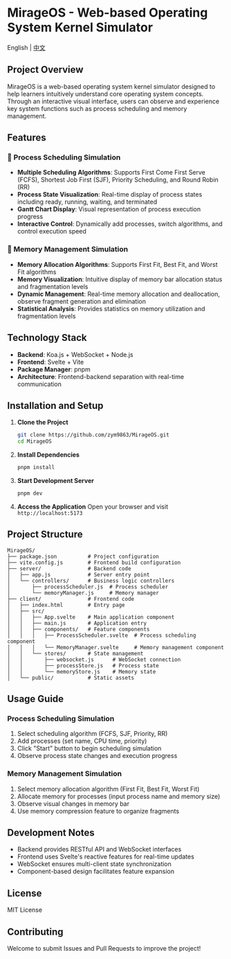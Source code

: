 # MirageOS - Web-based Operating System Kernel Simulator

English | [中文](./README.md)

## Project Overview

MirageOS is a web-based operating system kernel simulator designed to help learners intuitively understand core operating system concepts. Through an interactive visual interface, users can observe and experience key system functions such as process scheduling and memory management.

## Features

### 🔄 Process Scheduling Simulation
- **Multiple Scheduling Algorithms**: Supports First Come First Serve (FCFS), Shortest Job First (SJF), Priority Scheduling, and Round Robin (RR)
- **Process State Visualization**: Real-time display of process states including ready, running, waiting, and terminated
- **Gantt Chart Display**: Visual representation of process execution progress
- **Interactive Control**: Dynamically add processes, switch algorithms, and control execution speed

### 💾 Memory Management Simulation
- **Memory Allocation Algorithms**: Supports First Fit, Best Fit, and Worst Fit algorithms
- **Memory Visualization**: Intuitive display of memory bar allocation status and fragmentation levels
- **Dynamic Management**: Real-time memory allocation and deallocation, observe fragment generation and elimination
- **Statistical Analysis**: Provides statistics on memory utilization and fragmentation levels

## Technology Stack

- **Backend**: Koa.js + WebSocket + Node.js
- **Frontend**: Svelte + Vite
- **Package Manager**: pnpm
- **Architecture**: Frontend-backend separation with real-time communication

## Installation and Setup

1. **Clone the Project**
   ```bash
   git clone https://github.com/zym9863/MirageOS.git
   cd MirageOS
   ```

2. **Install Dependencies**
   ```bash
   pnpm install
   ```

3. **Start Development Server**
   ```bash
   pnpm dev
   ```

4. **Access the Application**
   Open your browser and visit `http://localhost:5173`

## Project Structure

```
MirageOS/
├── package.json          # Project configuration
├── vite.config.js        # Frontend build configuration
├── server/               # Backend code
│   ├── app.js            # Server entry point
│   └── controllers/      # Business logic controllers
│       ├── processScheduler.js  # Process scheduler
│       └── memoryManager.js     # Memory manager
├── client/               # Frontend code
│   ├── index.html        # Entry page
│   ├── src/
│   │   ├── App.svelte    # Main application component
│   │   ├── main.js       # Application entry
│   │   ├── components/   # Feature components
│   │   │   ├── ProcessScheduler.svelte  # Process scheduling component
│   │   │   └── MemoryManager.svelte     # Memory management component
│   │   └── stores/       # State management
│   │       ├── websocket.js      # WebSocket connection
│   │       ├── processStore.js   # Process state
│   │       └── memoryStore.js    # Memory state
│   └── public/           # Static assets
```

## Usage Guide

### Process Scheduling Simulation
1. Select scheduling algorithm (FCFS, SJF, Priority, RR)
2. Add processes (set name, CPU time, priority)
3. Click "Start" button to begin scheduling simulation
4. Observe process state changes and execution progress

### Memory Management Simulation
1. Select memory allocation algorithm (First Fit, Best Fit, Worst Fit)
2. Allocate memory for processes (input process name and memory size)
3. Observe visual changes in memory bar
4. Use memory compression feature to organize fragments

## Development Notes

- Backend provides RESTful API and WebSocket interfaces
- Frontend uses Svelte's reactive features for real-time updates
- WebSocket ensures multi-client state synchronization
- Component-based design facilitates feature expansion

## License

MIT License

## Contributing

Welcome to submit Issues and Pull Requests to improve the project!